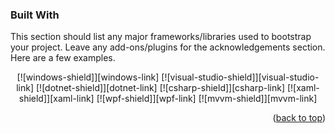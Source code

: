 <a name="readme-top"></a>

### Built With

This section should list any major frameworks/libraries used to bootstrap your project. Leave any add-ons/plugins for the acknowledgements section. Here are a few examples.

<p align="center">
    [![windows-shield]][windows-link]
    [![visual-studio-shield]][visual-studio-link]
    [![dotnet-shield]][dotnet-link]
    [![csharp-shield]][csharp-link]
    [![xaml-shield]][xaml-link]
    [![wpf-shield]][wpf-link]
    [![mvvm-shield]][mvvm-link]
</p>

<p align="right">(<a href="#readme-top">back to top</a>)</p>

<!-- MARKDOWN LINKS & IMAGES -->
<!-- https://www.markdownguide.org/basic-syntax/#reference-style-links -->

[product-screenshot]: images/screenshot.png
[dotnet-shield]: https://img.shields.io/badge/.NET%209-512BD4?style=for-the-badge&logo=dotnet&logoColor=white
[made-with-love-shield]: https://img.shields.io/badge/Made%20with-%E2%9D%A4-red?style=for-the-badge
[contributions-welcome-shield]: https://img.shields.io/badge/Contributions-Welcome-brightgreen?style=for-the-badge
[windows-shield]: https://img.shields.io/badge/Windows-0078D6?style=for-the-badge&logo=windows&logoColor=white
[visual-studio-shield]: https://img.shields.io/badge/Visual%20Studio%20-5C2D91?style=for-the-badge&logo=visualstudio&logoColor=white
[wpf-shield]: https://img.shields.io/badge/WPF-6A5ACD?style=for-the-badge&logo=windows&logoColor=white
[xaml-shield]: https://img.shields.io/badge/XAML-0C54C2?style=for-the-badge&logo=xaml&logoColor=white
[csharp-shield]: https://img.shields.io/badge/C%23-239120?style=for-the-badge&logo=csharp&logoColor=white
[mvvm-shield]: https://img.shields.io/badge/MVVM-FF6F00?style=for-the-badge
[repo-status-shield]: https://img.shields.io/badge/Status-Active-success?style=for-the-badge

[dotnet-link]: https://dotnet.microsoft.com/
[windows-link]: https://support.microsoft.com/en-us/welcometowindows
[visual-studio-link]: https://visualstudio.microsoft.com/
[wpf-link]: https://learn.microsoft.com/en-us/dotnet/desktop/wpf/
[xaml-link]: https://learn.microsoft.com/en-us/dotnet/desktop/wpf/xaml/
[csharp-link]: https://dotnet.microsoft.com/en-us/languages/csharp
[mvvm-link]: https://learn.microsoft.com/de-de/dotnet/architecture/maui/mvvm

